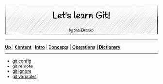 <p align='center'>
 <img src='../../Assets/banners/banner-bhai-branko.png' />
</p>

________________________________________________________________________________
[**Up**](../../03-Operations/operations.md) |
[**Content**](../../README.md) |
[**Intro**](../../01-Introduction/introduction.md) |
[**Concepts**](../../02-Concepts/concepts.md) |
[**Operations**](../../03-Operations/operations.md) |
[**Dictionary**](../../04-Appendix/dictionary.md)
________________________________________________________________________________

- [git config](01-git-config.md)
- [git remote](02-git-remote.md)
- [git ignore](03-git-ignore.md)
- [git variables](04-git-config-var.txt)
